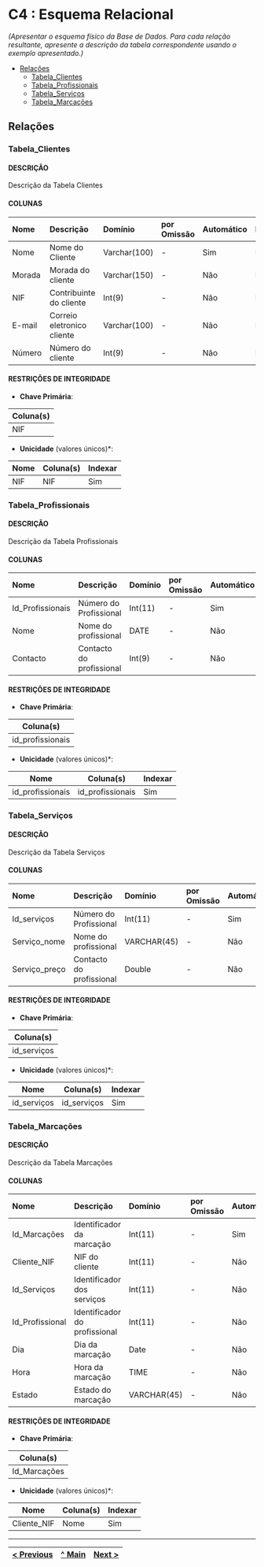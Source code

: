 # C4 : Esquema Relacional  <!-- omit in toc -->
_(Apresentar o esquema físico da Base de Dados. Para cada relação resultante, apresente a descrição da tabela correspondente usando o exemplo apresentado.)_

- [Relações](#relações)
  - [Tabela_Clientes](#tabela_Clientes)
  - [Tabela_Profissionais](#tabela_Profissionais)
  - [Tabela_Serviços](#tabela_Serviços)
  - [Tabela_Marcações](#tabela_Marcações)

## Relações

### Tabela_Clientes

#### DESCRIÇÃO <!-- omit in toc -->

Descrição da Tabela Clientes

#### COLUNAS <!-- omit in toc -->

| Nome     | Descrição                  | Domínio     | por Omissão | Automático | Nulo |
| :------- | :------------------------  | :---------- | :---------- | :--------- | :--- |
| Nome     | Nome do Cliente            | Varchar(100)| -           | Sim        | Não  |
| Morada   | Morada do cliente          | Varchar(150)| -           | Não        | Não  |
| NIF      | Contribuinte do cliente    | Int(9)      | -           | Não        | Não  |
| E-mail   | Correio eletronico cliente | Varchar(100)| -           | Não        | Não  |
| Número   | Número do cliente          | Int(9)      | -           | Não        | Não  |

#### RESTRIÇÕES DE INTEGRIDADE <!-- omit in toc -->

- **Chave Primária**: 

| Coluna(s) |
| --------- |
| NIF       |

- **Unicidade** (valores únicos)*:

| Nome        | Coluna(s) | Indexar |
| ----------- | --------- | ------- |
| NIF         | NIF       | Sim     |


### Tabela_Profissionais

#### DESCRIÇÃO <!-- omit in toc -->

Descrição da Tabela Profissionais

#### COLUNAS <!-- omit in toc -->

| Nome            | Descrição                 | Domínio     | por Omissão | Automático | Nulo |
| :-------        | :------------------------ | :---------- | :---------- | :--------- | :--- |
| Id_Profissionais| Número do Profissional    | Int(11)     | -           | Sim        | Não  |
| Nome            | Nome do profissional      | DATE        | -           | Não        | Não  |
| Contacto        | Contacto do profissional  | Int(9)      | -           | Não        | Não  |


#### RESTRIÇÕES DE INTEGRIDADE <!-- omit in toc -->

- **Chave Primária**: 

| Coluna(s)       |
| ---------       |
| id_profissionais|

- **Unicidade** (valores únicos)*:

| Nome             | Coluna(s)       | Indexar |
| -----------      | ---------       | ------- |
| id_profissionais | id_profissionais| Sim     |


### Tabela_Serviços

#### DESCRIÇÃO <!-- omit in toc -->

Descrição da Tabela Serviços

#### COLUNAS <!-- omit in toc -->

| Nome          | Descrição                 | Domínio     | por Omissão | Automático | Nulo |
| :-------      | :------------------------ | :---------- | :---------- | :--------- | :--- |
| Id_serviços   | Número do Profissional    | Int(11)     | -           | Sim        | Não  |
| Serviço_nome  | Nome do profissional      | VARCHAR(45) | -           | Não        | Não  |
| Serviço_preço | Contacto do profissional  | Double      | -           | Não        | Não  |


#### RESTRIÇÕES DE INTEGRIDADE <!-- omit in toc -->

- **Chave Primária**: 

| Coluna(s)  |
| ---------  |
| id_serviços|

- **Unicidade** (valores únicos)*:

| Nome       | Coluna(s)  | Indexar |
| -----------| ---------  | ------- |
| id_serviços| id_serviços| Sim     |


### Tabela_Marcações

#### DESCRIÇÃO <!-- omit in toc -->

Descrição da Tabela Marcações

#### COLUNAS <!-- omit in toc -->

| Nome           | Descrição                    | Domínio     | por Omissão | Automático | Nulo |
| :-------       | :------------------------    | :---------- | :---------- | :--------- | :--- |
| Id_Marcações   | Identificador da marcação    | Int(11)     | -           | Sim        | Não  |
| Cliente_NIF    | NIF do cliente               | Int(11)     | -           | Não        | Não  |
| Id_Serviços    | Identificador dos serviços   | Int(11)     | -           | Não        | Não  |
| Id_Profissional| Identificador do profissional| Int(11)     | -           | Não        | Não  |
| Dia            | Dia da marcação              | Date        | -           | Não        | Não  |
| Hora           | Hora da marcação             | TIME        | -           | Não        | Não  |
| Estado         | Estado do marcação           | VARCHAR(45) | -           | Não        | Não  |

#### RESTRIÇÕES DE INTEGRIDADE <!-- omit in toc -->

- **Chave Primária**: 

| Coluna(s)   |
| ---------   |
| Id_Marcações|

- **Unicidade** (valores únicos)*:

| Nome        | Coluna(s) | Indexar |
| ----------- | --------- | ------- |
| Cliente_NIF | Nome      | Sim     |

---
| [< Previous](rebd03.md) | [^ Main](https://github.com/exemploTrabalho/reportSIBD/) | [Next >](rebd05.md) |
| :---------------------- | :------------------------------------------------------: | ------------------: |
